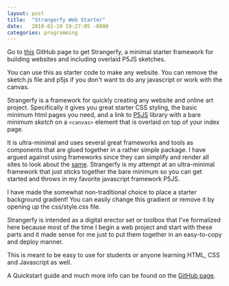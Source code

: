 ```yaml
---
layout: post
title:  "Strangerfy Web Starter"
date:   2018-02-19 19:27:05 -0800
categories: programming
---
```


Go to [this](https://github.com/lee2sman/Strangerfy) GitHub page to get Strangerfy, a minimal starter framework for building websites and including overlaid P5JS sketches.

You can use this as starter code to make any website. You can remove the sketch.js file and p5js if you don't want to do any javascript or work with the canvas.

Strangerfy is a framework for quickly creating any website and online art project. Specifically it gives you great starter CSS styling, the basic minimum html pages you need, and a link to [P5JS](http://p5js.org) library with a bare minimum *sketch* on a ```<canvas>``` element that is overlaid on top of your index page. 

It is ultra-minimal and uses several great frameworks and tools as components that are glued together in a rather simple package. I have argued against using frameworks since they can simplify and render all sites to look about the [same](http://getbootstrap.com). Strangerfy is my attempt at an ultra-minimal framework that just sticks together the bare minimum so you can get started and throws in my favorite javascript framework P5JS. 

I have made the somewhat non-traditional choice to place a starter background gradient! You can easily change this gradient or remove it by opening up the css/style.css file.

Strangerfy is intended as a digital erector set or toolbox that I've formalized here because most of the time I begin a web project and start with these parts and it made sense for me just to put them together in an easy-to-copy and deploy manner.

This is meant to be easy to use for students or anyone learning HTML, CSS and Javascript as well.

A Quickstart guide and much more info can be found on the [GitHub page](https://github.com/lee2sman/Strangerfy).
